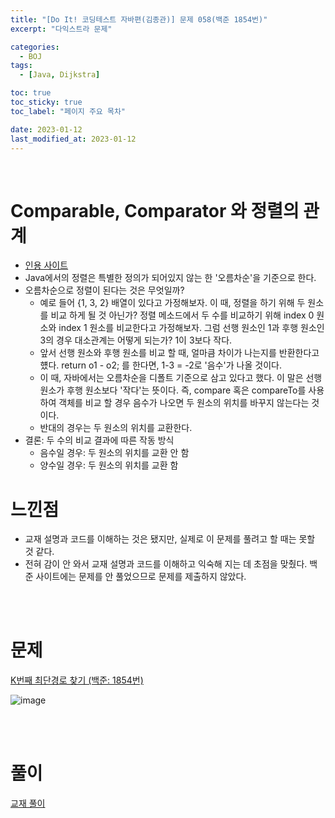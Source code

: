 ```yaml
---
title: "[Do It! 코딩테스트 자바편(김종관)] 문제 058(백준 1854번)"
excerpt: "다익스트라 문제"

categories:
  - BOJ
tags:
  - [Java, Dijkstra]

toc: true
toc_sticky: true
toc_label: "페이지 주요 목차"

date: 2023-01-12
last_modified_at: 2023-01-12
---
```


<br>

# Comparable, Comparator 와 정렬의 관계

- [인용 사이트](https://st-lab.tistory.com/243)
- Java에서의 정렬은 특별한 정의가 되어있지 않는 한 '오름차순'을 기준으로 한다.
- 오름차순으로 정렬이 된다는 것은 무엇일까?
  - 예로 들어 {1, 3, 2} 배열이 있다고 가정해보자. 이 때, 정렬을 하기 위해 두 원소를 비교 하게 될 것 아닌가? 정렬 메소드에서 두 수를 비교하기 위해 index 0 원소와 index 1 원소를 비교한다고 가정해보자. 그럼 선행 원소인 1과 후행 원소인 3의 경우 대소관계는 어떻게 되는가? 1이 3보다 작다.
  - 앞서 선행 원소와 후행 원소를 비교 할 때, 얼마큼 차이가 나는지를 반환한다고 헀다. return o1 - o2; 를 한다면, 1-3 = -2로 '음수'가 나올 것이다.
  - 이 때, 자바에서는 오름차순을 디폴트 기준으로 삼고 있다고 했다. 이 말은 선행 원소가 후행 원소보다 '작다'는 뜻이다. 즉, compare 혹은 compareTo를 사용하여 객체를 비교 할 경우 음수가 나오면 두 원소의 위치를 바꾸지 않는다는 것이다.
  - 반대의 경우는 두 원소의 위치를 교환한다.
- 결론: 두 수의 비교 결과에 따른 작동 방식
  - 음수일 경우: 두 원소의 위치를 교환 안 함
  - 양수일 경우: 두 원소의 위치를 교환 함

# 느낀점

- 교재 설명과 코드를 이해하는 것은 됐지만, 실제로 이 문제를 풀려고 할 때는 못할 것 같다.
- 전혀 감이 안 와서 교재 설명과 코드를 이해하고 익숙해 지는 데 초점을 맞췄다. 백준 사이트에는 문제를 안 풀었으므로 문제를 제출하지 않았다.

<br><br>

# 문제

[K번째 최단경로 찾기 (백준: 1854번)](https://www.acmicpc.net/problem/1854)

![image](https://user-images.githubusercontent.com/112764753/212246915-52df673c-ca62-4fde-95a7-c8f90952b9d2.png)

<br><br>

# 풀이

[교재 풀이](https://github.com/doitcodingtest/java/blob/main/%EA%B7%B8%EB%9E%98%ED%94%84/P1854_K%EB%B2%88%EC%A7%B8%EC%B5%9C%EB%8B%A8%EA%B2%BD%EB%A1%9C%EC%B0%BE%EA%B8%B0.java)
